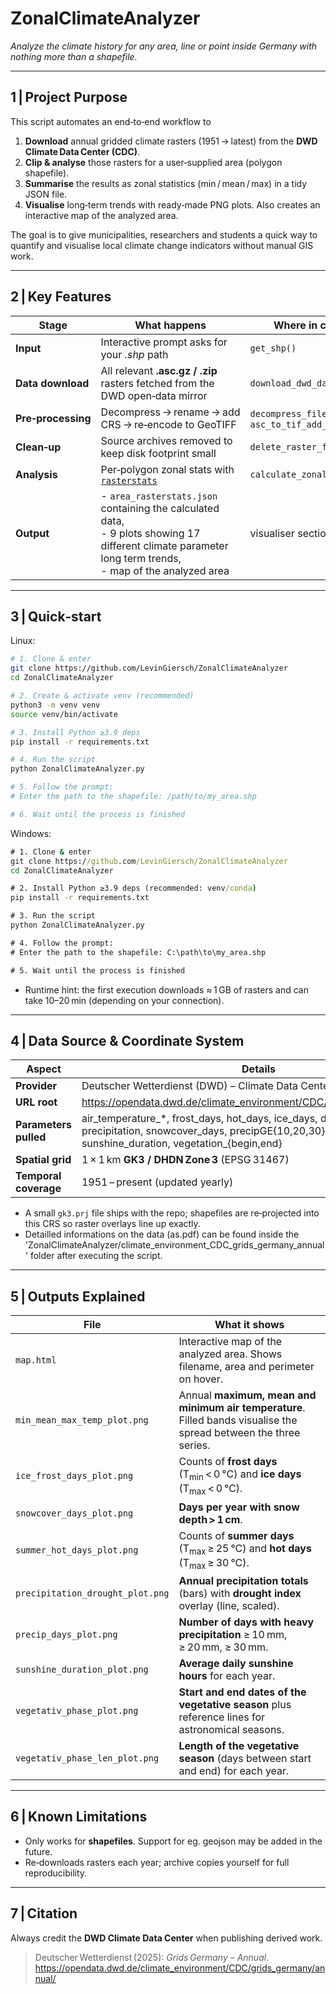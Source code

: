 # ZonalClimateAnalyzer
*Analyze the climate history for any area, line or point inside Germany with nothing more than a shapefile.*

---

## 1 | Project Purpose
This script automates an end‑to‑end workflow to

1. **Download** annual gridded climate rasters (1951 → latest) from the **DWD Climate Data Center (CDC)**.
2. **Clip & analyse** those rasters for a user‑supplied area (polygon shapefile).
3. **Summarise** the results as zonal statistics (min / mean / max) in a tidy JSON file.
4. **Visualise** long‑term trends with ready‑made PNG plots. Also creates an interactive map of the analyzed area.

The goal is to give municipalities, researchers and students a quick way to quantify and visualise local climate change indicators without manual GIS work.

---

## 2 | Key Features
| Stage | What happens | Where in code |
|-------|--------------|---------------|
| **Input** | Interactive prompt asks for your *.shp* path | `get_shp()` |
| **Data download** | All relevant **.asc.gz / .zip** rasters fetched from the DWD open‑data mirror | `download_dwd_data()` |
| **Pre‑processing** | Decompress → rename → add CRS → re‑encode to GeoTIFF | `decompress_file()`, `asc_to_tif_add_crs()` |
| **Clean‑up** | Source archives removed to keep disk footprint small | `delete_raster_files()` |
| **Analysis** | Per‑polygon zonal stats with [`rasterstats`](https://pythonhosted.org/rasterstats/) | `calculate_zonal_stats()` |
| **Output** | - `area_rasterstats.json` containing the calculated data, <br> - 9 plots showing 17 different climate parameter long term trends, <br> - map of the analyzed area| visualiser section |


---

## 3 | Quick‑start
Linux:

```bash
# 1. Clone & enter
git clone https://github.com/LevinGiersch/ZonalClimateAnalyzer
cd ZonalClimateAnalyzer

# 2. Create & activate venv (recommended)
python3 -m venv venv
source venv/bin/activate

# 3. Install Python ≥3.9 deps
pip install -r requirements.txt

# 4. Run the script
python ZonalClimateAnalyzer.py

# 5. Follow the prompt:
# Enter the path to the shapefile: /path/to/my_area.shp

# 6. Wait until the process is finished
```

Windows:

```cmd
# 1. Clone & enter
git clone https://github.com/LevinGiersch/ZonalClimateAnalyzer
cd ZonalClimateAnalyzer

# 2. Install Python ≥3.9 deps (recommended: venv/conda)
pip install -r requirements.txt

# 3. Run the script
python ZonalClimateAnalyzer.py

# 4. Follow the prompt:
# Enter the path to the shapefile: C:\path\to\my_area.shp

# 5. Wait until the process is finished
```


- Runtime hint: the first execution downloads ≈ 1 GB of rasters and can take 10–20 min (depending on your connection).

---

## 4 | Data Source & Coordinate System
| Aspect | Details |
|--------|---------|
| **Provider** | Deutscher Wetterdienst (DWD) – Climate Data Center |
| **URL root** | <https://opendata.dwd.de/climate_environment/CDC/grids_germany/annual/> |
| **Parameters pulled** | air_temperature\_\*, frost_days, hot_days, ice_days, drought_index, precipitation, snowcover_days, precipGE{10,20,30}mm\_days, sunshine_duration, vegetation\_{begin,end} |
| **Spatial grid** | 1 × 1 km **GK3 / DHDN Zone 3** (EPSG 31467) |
| **Temporal coverage** | 1951 – present (updated yearly) |

- A small `gk3.prj` file ships with the repo; shapefiles are re‑projected into this CRS so raster overlays line up exactly.
- Detailled informations on the data (as.pdf) can be found inside the 'ZonalClimateAnalyzer/climate_environment_CDC_grids_germany_annual' folder after executing the script.

---

## 5 | Outputs Explained

| File | What it shows |
|------|---------------|
| `map.html` | Interactive map of the analyzed area. Shows filename, area and perimeter on hover. |
| `min_mean_max_temp_plot.png` | Annual **maximum, mean and minimum air temperature**. Filled bands visualise the spread between the three series. |
| `ice_frost_days_plot.png` | Counts of **frost days** (T<sub>min</sub> < 0 °C) and **ice days** (T<sub>max</sub> < 0 °C). |
| `snowcover_days_plot.png` | **Days per year with snow depth > 1 cm**. |
| `summer_hot_days_plot.png` | Counts of **summer days** (T<sub>max</sub> ≥ 25 °C) and **hot days** (T<sub>max</sub> ≥ 30 °C). |
| `precipitation_drought_plot.png` | **Annual precipitation totals** (bars) with **drought index** overlay (line, scaled). |
| `precip_days_plot.png` | **Number of days with heavy precipitation** ≥ 10 mm, ≥ 20 mm, ≥ 30 mm. |
| `sunshine_duration_plot.png` | **Average daily sunshine hours** for each year. |
| `vegetativ_phase_plot.png` | **Start and end dates of the vegetative season** plus reference lines for astronomical seasons. |
| `vegetativ_phase_len_plot.png` | **Length of the vegetative season** (days between start and end) for each year. |

---

## 6 | Known Limitations
- Only works for **shapefiles**. Support for eg. geojson may be added in the future.
- Re‑downloads rasters each year; archive copies yourself for full reproducibility.

---

## 7 | Citation
Always credit the **DWD Climate Data Center** when publishing derived work.

> Deutscher Wetterdienst (2025): *Grids Germany – Annual*.
https://opendata.dwd.de/climate_environment/CDC/grids_germany/annual/
